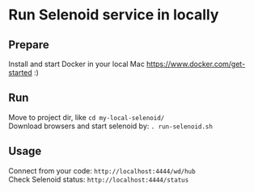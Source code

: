 # Run Selenoid service in locally

## Prepare
Install and start Docker in your local Mac https://www.docker.com/get-started :)

## Run
Move to project dir, like `cd my-local-selenoid/`  
Download browsers and start selenoid by: `. run-selenoid.sh`

## Usage
Connect from your code: `http://localhost:4444/wd/hub`  
Check Selenoid status: `http://localhost:4444/status`
